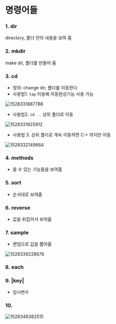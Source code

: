 # 명령어들

### 1. dir

directory, 폴더 안의 내용을 보여 줌

### 2. mkdir

make dir, 폴더를 만들어 줌

### 3. cd

- 정의: change dir, 폴더를 이동한다
- 사용법1. `tap` 이용해 자동완성기능 사용 가능

![1528331887788](C:\Users\student\AppData\Local\Temp\1528331887788.png)

- 사용법2. `cd ..` 상위 폴더로 이동

![1528331925912](C:\Users\student\AppData\Local\Temp\1528331925912.png)

- 사용법 3. 상위 폴더로 계속 이동하면 C:\> 까지만 이동

![1528332149664](C:\Users\student\AppData\Local\Temp\1528332149664.png)

### 4. methods

- 쓸 수 있는 기능들을 보여줌

### 5. sort

- 순서대로 보여줌

### 6. reverse 

- 값을 뒤집어서 보여줌

### 7. sample

- 랜덤으로 값을 뽑아줌

![1528339228676](C:\Users\student\AppData\Local\Temp\1528339228676.png)

### 8. each

### 9. |key|

- 임시변수

### 10. 

![1528346382515](C:\Users\student\AppData\Local\Temp\1528346382515.png)